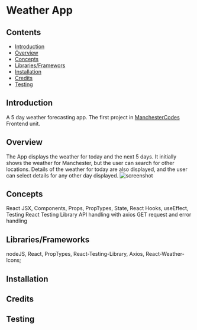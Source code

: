 # Weather App

## Contents
* [Introduction](#introduction)
* [Overview](#overview)
* [Concepts](#concepts)
* [Libraries/Framewors](librarys/frameworks)
* [Installation](installation)
* [Credits](testing)
* [Testing](testing)

## Introduction

A 5 day weather forecasting app.
The first project in [ManchesterCodes](www.manchestercodes.com) Frontend unit.


## Overview
The App displays the weather for today and the next 5 days. 
It initially shows the weather for Manchester, but the user can search for other locations.
Details of the weather for today are also displayed, and the user can select details for any other day displayed.
![screenshot](https://github.com/pbeardey/weather-app/blob/main/Weather-App.png)

## Concepts
React
  JSX, Components, Props, PropTypes, State, React Hooks, useEffect, 
Testing
  React Testing Library
API handling with axios
  GET request and error handling

## Libraries/Frameworks
nodeJS, React, PropTypes, React-Testing-Library, Axios, React-Weather-Icons;

## Installation


## Credits

## Testing

